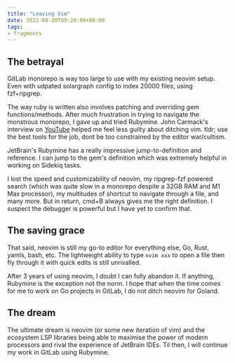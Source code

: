 ```yaml
---
title: "Leaving Vim"
date: 2022-08-20T09:20:09+08:00
tags:
- fragments
---
```

## The betrayal

GitLab monorepo is way too large to use with my existing neovim setup. Even with udpated solargraph config to index 20000 files, using fzf+ripgrep.

The way ruby is written also involves patching and overriding gem functions/methods. After much frustration in trying to navigate the monstrous monorepo, I gave up and tried Rubymine. John Carmack's interview on [YouTube](https://www.youtube.com/watch?v=tzr7hRXcwkw) helped me feel less guilty about ditching vim. tldr; use the best tools for the job, dont be too constrained by the editor war/cultism.

JetBrain's Rubymine has a really impressive jump-to-definition and reference. I can jump to the gem's definition which was extremely helpful in working on Sidekiq tasks.

I lost the speed and customizability of neovim, my ripgrep-fzf powered search (which was quite slow in a monorepo despite a 32GB RAM and M1 Max processor), my multitudes of shortcut to navigate through a file, and many more. But in return, cmd+B always gives me the right definition. I suspect the debugger is powerful but I have yet to confirm that.


## The saving grace

That said, neovim is still my go-to editor for everything else, Go, Rust, yamls, bash, etc. The lightweight ability to type `nvim xxx` to open a file then fly through it with quick edits is still unrivalled. 

After 3 years of using neovim, I doubt I can fully abandon it. If anything, Rubymine is the exception not the norm. I hope that when the time comes for me to work on Go projects in GitLab, I do not ditch neovim for Goland.

## The dream

The ultimate dream is neovim (or some new iteration of vim) and the ecosystem LSP libraries being able to maximise the power of modern processors and rival the experience of JetBrain IDEs. Til then, I will continue my work in GitLab using Rubymine.
